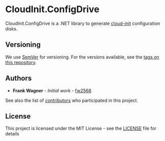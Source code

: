 # CloudInit.ConfigDrive

CloudInit.ConfigDrive is a .NET library to generate [cloud-init](https://cloud-init.io/) configuration disks.



## Versioning

We use [SemVer](http://semver.org/) for versioning. For the versions available, see the [tags on this repository](https://github.com/contiva/cloudinit.configdrive/tags). 

## Authors

* **Frank Wagner** - *Initial work* - [fw2568](https://github.com/fw2568)

See also the list of [contributors](https://github.com/contiva/cloudinit.configdrive/contributors) who participated in this project.

## License

This project is licensed under the MIT License - see the [LICENSE](LICENSE) file for details


